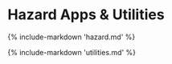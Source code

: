 # Hazard Apps & Utilities

{% include-markdown 'hazard.md' %}

{% include-markdown 'utilities.md' %}
